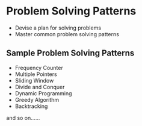 # Problem Solving Patterns

- Devise a plan for solving problems
- Master common problem solving patterns

## Sample Problem Solving Patterns
- Frequency Counter
- Multiple Pointers
- Sliding Window
- Divide and Conquer
- Dynamic Programming
- Greedy Algorithm
- Backtracking

and so on......